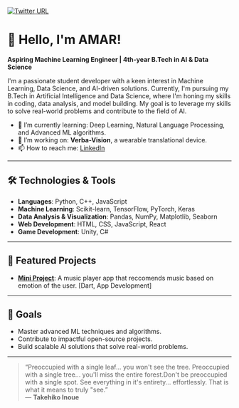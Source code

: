 [![Twitter URL](https://img.shields.io/twitter/follow/Amar65266)](https://twitter.com/Amar65266)

# 👋 Hello, I'm AMAR!

**Aspiring Machine Learning Engineer | 4th-year B.Tech in AI & Data Science**

I'm a passionate student developer with a keen interest in Machine Learning, Data Science, and AI-driven solutions. Currently, I'm pursuing my B.Tech in Artificial Intelligence and Data Science, where I'm honing my skills in coding, data analysis, and model building. My goal is to leverage my skills to solve real-world problems and contribute to the field of AI.

- 🌱 I’m currently learning: Deep Learning, Natural Language Processing, and Advanced ML algorithms.
- 🔭 I’m working on: **Verba-Vision**, a wearable translational device.
- 📫 How to reach me: [LinkedIn](https://www.linkedin.com/in/amar-deep-85618821a/)

---

## 🛠️ Technologies & Tools

- **Languages**: Python, C++, JavaScript
- **Machine Learning**: Scikit-learn, TensorFlow, PyTorch, Keras
- **Data Analysis & Visualization**: Pandas, NumPy, Matplotlib, Seaborn
- **Web Development**: HTML, CSS, JavaScript, React
- **Game Development**: Unity, C#

---


## 📂 Featured Projects

- **[Mini Project](https://github.com/Amar033/Miniproj_s5)**: A music player app that reccomends music based on emotion of the user. [Dart, App Development]

---

## 🎯 Goals

- Master advanced ML techniques and algorithms.
- Contribute to impactful open-source projects.
- Build scalable AI solutions that solve real-world problems.

---

>“Preoccupied with a single leaf... you won't see the tree. Preoccupied with a single tree... you'll miss the entire forest.Don't be preoccupied with a single spot. See everything in it's entirety... effortlessly. That is what it means to truly "see.”<br>― **Takehiko Inoue**

